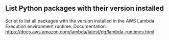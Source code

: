 ## List Python packages with their version installed


Script to list all packages with the version installed in the AWS Lambda Execution environment runtime.
Documentation: https://docs.aws.amazon.com/lambda/latest/dg/lambda-runtimes.html
